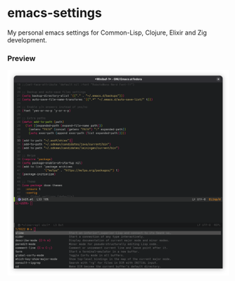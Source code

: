 # emacs-settings


My personal emacs settings for Common-Lisp, Clojure, Elixir and Zig development.


### Preview

![preview](preview.png)
